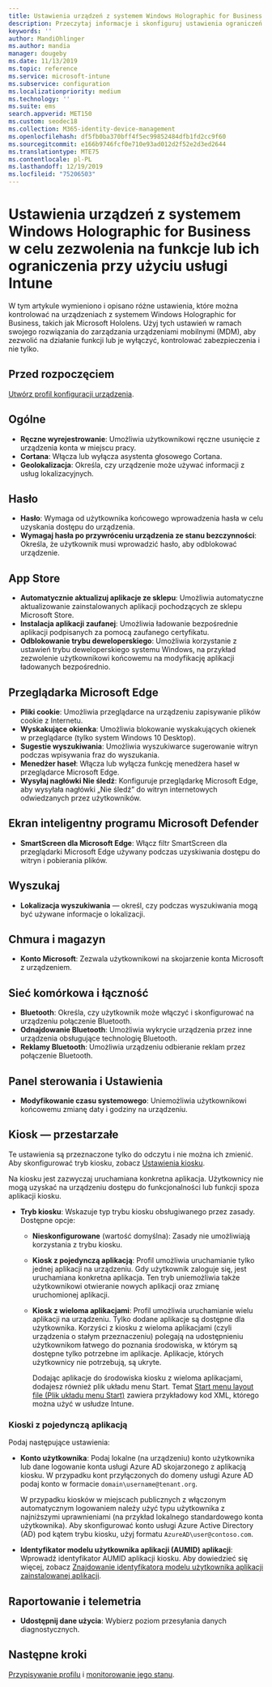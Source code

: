 ```yaml
---
title: Ustawienia urządzeń z systemem Windows Holographic for Business — Microsoft Intune — Azure | Microsoft Docs
description: Przeczytaj informacje i skonfiguruj ustawienia ograniczeń urządzeń w usłudze Microsoft Intune dla systemu Windows Holographic for Business, w tym wyrejestrowanie, geolokalizację, hasła, instalowanie aplikacji ze sklepu z aplikacjami, pliki cookie i menu podręczne w programie Microsoft Edge, usługę Microsoft Defender, wyszukiwanie, chmurę i magazyn, łączność Bluetooth, czas systemowy oraz dane użycia na platformie Azure.
keywords: ''
author: MandiOhlinger
ms.author: mandia
manager: dougeby
ms.date: 11/13/2019
ms.topic: reference
ms.service: microsoft-intune
ms.subservice: configuration
ms.localizationpriority: medium
ms.technology: ''
ms.suite: ems
search.appverid: MET150
ms.custom: seodec18
ms.collection: M365-identity-device-management
ms.openlocfilehash: df5fb0ba370bff4f5ec99852484dfb1fd2cc9f60
ms.sourcegitcommit: e166b9746fcf0e710e93ad012d2f52e2d3ed2644
ms.translationtype: MTE75
ms.contentlocale: pl-PL
ms.lasthandoff: 12/19/2019
ms.locfileid: "75206503"
---
```

# <a name="windows-holographic-for-business-device-settings-to-allow-or-restrict-features-using-intune"></a>Ustawienia urządzeń z systemem Windows Holographic for Business w celu zezwolenia na funkcje lub ich ograniczenia przy użyciu usługi Intune



W tym artykule wymieniono i opisano różne ustawienia, które można kontrolować na urządzeniach z systemem Windows Holographic for Business, takich jak Microsoft Hololens. Użyj tych ustawień w ramach swojego rozwiązania do zarządzania urządzeniami mobilnymi (MDM), aby zezwolić na działanie funkcji lub je wyłączyć, kontrolować zabezpieczenia i nie tylko.

## <a name="before-you-begin"></a>Przed rozpoczęciem

[Utwórz profil konfiguracji urządzenia](device-restrictions-configure.md#create-the-profile).

## <a name="general"></a>Ogólne

- **Ręczne wyrejestrowanie**: Umożliwia użytkownikowi ręczne usunięcie z urządzenia konta w miejscu pracy.
- **Cortana**: Włącza lub wyłącza asystenta głosowego Cortana.
- **Geolokalizacja**: Określa, czy urządzenie może używać informacji z usług lokalizacyjnych.

## <a name="password"></a>Hasło

- **Hasło**: Wymaga od użytkownika końcowego wprowadzenia hasła w celu uzyskania dostępu do urządzenia.
- **Wymagaj hasła po przywróceniu urządzenia ze stanu bezczynności**: Określa, że użytkownik musi wprowadzić hasło, aby odblokować urządzenie.

## <a name="app-store"></a>App Store

- **Automatycznie aktualizuj aplikacje ze sklepu**: Umożliwia automatyczne aktualizowanie zainstalowanych aplikacji pochodzących ze sklepu Microsoft Store.
- **Instalacja aplikacji zaufanej**: Umożliwia ładowanie bezpośrednie aplikacji podpisanych za pomocą zaufanego certyfikatu.
- **Odblokowanie trybu deweloperskiego**: Umożliwia korzystanie z ustawień trybu deweloperskiego systemu Windows, na przykład zezwolenie użytkownikowi końcowemu na modyfikację aplikacji ładowanych bezpośrednio.

## <a name="microsoft-edge-browser"></a>Przeglądarka Microsoft Edge

- **Pliki cookie**: Umożliwia przeglądarce na urządzeniu zapisywanie plików cookie z Internetu.
- **Wyskakujące okienka**: Umożliwia blokowanie wyskakujących okienek w przeglądarce (tylko system Windows 10 Desktop).
- **Sugestie wyszukiwania**: Umożliwia wyszukiwarce sugerowanie witryn podczas wpisywania fraz do wyszukania.
- **Menedżer haseł**: Włącza lub wyłącza funkcję menedżera haseł w przeglądarce Microsoft Edge.
- **Wysyłaj nagłówki Nie śledź**: Konfiguruje przeglądarkę Microsoft Edge, aby wysyłała nagłówki „Nie śledź” do witryn internetowych odwiedzanych przez użytkowników.

## <a name="microsoft-defender-smart-screen"></a>Ekran inteligentny programu Microsoft Defender

- **SmartScreen dla Microsoft Edge**: Włącz filtr SmartScreen dla przeglądarki Microsoft Edge używany podczas uzyskiwania dostępu do witryn i pobierania plików.

## <a name="search"></a>Wyszukaj

- **Lokalizacja wyszukiwania** — określ, czy podczas wyszukiwania mogą być używane informacje o lokalizacji.

## <a name="cloud-and-storage"></a>Chmura i magazyn

- **Konto Microsoft**: Zezwala użytkownikowi na skojarzenie konta Microsoft z urządzeniem.

## <a name="cellular-and-connectivity"></a>Sieć komórkowa i łączność

- **Bluetooth**: Określa, czy użytkownik może włączyć i skonfigurować na urządzeniu połączenie Bluetooth.
- **Odnajdowanie Bluetooth**: Umożliwia wykrycie urządzenia przez inne urządzenia obsługujące technologię Bluetooth.
- **Reklamy Bluetooth**: Umożliwia urządzeniu odbieranie reklam przez połączenie Bluetooth.

## <a name="control-panel-and-settings"></a>Panel sterowania i Ustawienia

- **Modyfikowanie czasu systemowego**: Uniemożliwia użytkownikowi końcowemu zmianę daty i godziny na urządzeniu.

## <a name="kiosk---obsolete"></a>Kiosk — przestarzałe

Te ustawienia są przeznaczone tylko do odczytu i nie można ich zmienić. Aby skonfigurować tryb kiosku, zobacz [Ustawienia kiosku](kiosk-settings-holographic.md).

Na kiosku jest zazwyczaj uruchamiana konkretna aplikacja. Użytkownicy nie mogą uzyskać na urządzeniu dostępu do funkcjonalności lub funkcji spoza aplikacji kiosku.

- **Tryb kiosku**: Wskazuje typ trybu kiosku obsługiwanego przez zasady. Dostępne opcje:

  - **Nieskonfigurowane** (wartość domyślna): Zasady nie umożliwiają korzystania z trybu kiosku. 
  - **Kiosk z pojedynczą aplikacją**: Profil umożliwia uruchamianie tylko jednej aplikacji na urządzeniu. Gdy użytkownik zaloguje się, jest uruchamiana konkretna aplikacja. Ten tryb uniemożliwia także użytkownikowi otwieranie nowych aplikacji oraz zmianę uruchomionej aplikacji.
  - **Kiosk z wieloma aplikacjami**: Profil umożliwia uruchamianie wielu aplikacji na urządzeniu. Tylko dodane aplikacje są dostępne dla użytkownika. Korzyści z kiosku z wieloma aplikacjami (czyli urządzenia o stałym przeznaczeniu) polegają na udostępnieniu użytkownikom łatwego do poznania środowiska, w którym są dostępne tylko potrzebne im aplikacje. Aplikacje, których użytkownicy nie potrzebują, są ukryte. 
  
    Dodając aplikacje do środowiska kiosku z wieloma aplikacjami, dodajesz również plik układu menu Start. Temat [Start menu layout file (Plik układu menu Start)](/hololens/hololens-kiosk#start-layout-file-for-mdm-intune-and-others) zawiera przykładowy kod XML, którego można użyć w usłudze Intune. 

### <a name="single-app-kiosks"></a>Kioski z pojedynczą aplikacją

Podaj następujące ustawienia:

- **Konto użytkownika**: Podaj lokalne (na urządzeniu) konto użytkownika lub dane logowanie konta usługi Azure AD skojarzonego z aplikacją kiosku. W przypadku kont przyłączonych do domeny usługi Azure AD podaj konto w formacie `domain\username@tenant.org`. 

    W przypadku kiosków w miejscach publicznych z włączonym automatycznym logowaniem należy użyć typu użytkownika z najniższymi uprawnieniami (na przykład lokalnego standardowego konta użytkownika). Aby skonfigurować konto usługi Azure Active Directory (AD) pod kątem trybu kiosku, użyj formatu `AzureAD\user@contoso.com`.

- **Identyfikator modelu użytkownika aplikacji (AUMID) aplikacji**: Wprowadź identyfikator AUMID aplikacji kiosku. Aby dowiedzieć się więcej, zobacz [Znajdowanie identyfikatora modelu użytkownika aplikacji zainstalowanej aplikacji](https://docs.microsoft.com/windows-hardware/customize/enterprise/find-the-application-user-model-id-of-an-installed-app).

## <a name="reporting-and-telemetry"></a>Raportowanie i telemetria

- **Udostępnij dane użycia**: Wybierz poziom przesyłania danych diagnostycznych.

## <a name="next-steps"></a>Następne kroki

[Przypisywanie profilu](device-profile-assign.md) i [monitorowanie jego stanu](device-profile-monitor.md).

